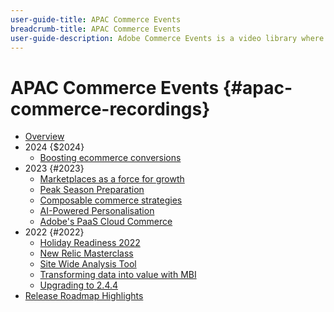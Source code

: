 ```yaml
---
user-guide-title: APAC Commerce Events
breadcrumb-title: APAC Commerce Events
user-guide-description: Adobe Commerce Events is a video library where experts and peers have shared their thoughts and ideas on how to use Adobe Commerce.
---
```


# APAC Commerce Events {#apac-commerce-recordings}

+ [Overview](overview.md)
+ 2024 {$2024}
  + [Boosting ecommerce conversions](2024/ecommerce-conversions.md)
+ 2023 {#2023}
   + [Marketplaces as a force for growth](2023/marketplaces.md)
   + [Peak Season Preparation](2023/peak-season-prep.md)
   + [Composable commerce strategies](2023/composable-commerce.md)
   + [AI-Powered Personalisation](2023/ai-personalisation.md)
   + [Adobe's PaaS Cloud Commerce](2023/adobes-paas-cloud-commerce.md)  
+ 2022 {#2022}
   + [Holiday Readiness 2022](2022/holiday.md)
   + [New Relic Masterclass](2022/new-relic.md)
   + [Site Wide Analysis Tool](2022/analysis-tool.md)
   + [Transforming data into value with MBI](2022/mbi.md)
   + [Upgrading to 2.4.4](2022/upgrade.md)
+ [Release Roadmap Highlights](release-highlights.md)
  
<!--+ Commerce Events {#commerce-events}
  + [Overview](commerce-events/overview.md)
  + 2022 {#2022}
    + [Top Tips and Tricks for Adobe Campaign Standard](customer-journeys/2022/tips-and-tricks.md)
    + [Develop and customize data models in Adobe [!DNL Campaign Classic]](customer-journeys/2022/data-models.md)

+ Data and insights {#commerce-release-updates}
  + [Overview](commerce-release-updates/overview.md)
  + 2022 {#2022}
    + [Innovations and trends](data-and-insights/2022/innovations.md)
    + [Sensei and Analysis Workspace](data-and-insights/2022/sensei.md)
    + [Personalize and automate with Adobe Target](data-and-insights/2022/personalize.md)
    + [Analytics and Target applications for Mobile and Apps](data-and-insights/2022/mobile-and-apps.md)
    + [Cross Device Analytics and Customer Journey Analytics](data-and-insights/2022/cross-device-analytics.md) -->